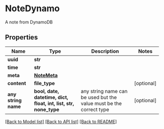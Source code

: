 # NoteDynamo

A note from DynamoDB

## Properties
Name | Type | Description | Notes
------------ | ------------- | ------------- | -------------
**uuid** | **str** |  | 
**time** | **str** |  | 
**meta** | [**NoteMeta**](NoteMeta.md) |  | 
**content** | **file_type** |  | [optional] 
**any string name** | **bool, date, datetime, dict, float, int, list, str, none_type** | any string name can be used but the value must be the correct type | [optional]

[[Back to Model list]](../README.md#documentation-for-models) [[Back to API list]](../README.md#documentation-for-api-endpoints) [[Back to README]](../README.md)


